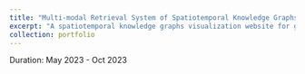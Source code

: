 ```yaml
---
title: "Multi-modal Retrieval System of Spatiotemporal Knowledge Graphs"
excerpt: "A spatiotemporal knowledge graphs visualization website for geographical hazards.<br/><img src='/images/image-geoviz.png'>"
collection: portfolio
---
```


Duration: May 2023 - Oct 2023
